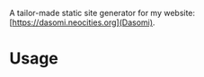 A tailor-made static site generator for my website: [https://dasomi.neocities.org](Dasomi).

# Usage
